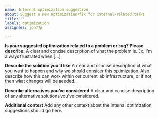 ```yaml
---
name: Internal optimization suggestion
about: Suggest a new optimization/fix for internal-related tasks
title: ''
labels: optimization
assignees: jon77p

---
```


**Is your suggested optimization related to a problem or bug? Please describe.**
A clear and concise description of what the problem is. Ex. I'm always frustrated when [...]

**Describe the solution you'd like**
A clear and concise description of what you want to happen and why we should consider this optimization. Also describe how this can work within our current lab infrastructure, or if not, then what changes will be needed.

**Describe alternatives you've considered**
A clear and concise description of any alternative solutions you've considered.

**Additional context**
Add any other context about the internal optimization suggestions should go here.
